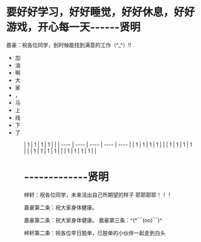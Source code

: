 
<h1>要好好学习，好好睡觉，好好休息，好好游戏，开心每一天------贤明</h1>
嘉豪：祝各位同学，到时候能找到满意的工作（^_^）!!
<ul>
<li>加</li>
<li>油</li>
<li>啊</li>
<li>大</li>
<li>家</li>
<li>，</li>
<li>马</li>
<li>上</li>
<li>线</li>
<li>下</li>
<li>了</li>
<ul>
| 1    | 1    | 1    | 1    |      |
| ---- | ---- | ---- | ---- | ---- |
| 1    | 1    | 1    | 1    |      |
| 1    | 1    | 1    | 1    |      |
| 1    | 1    | 1    | 1    |      |
| 1    | 1    | 1    | 1    |      |

# -------------贤明

梓轩：祝各位同学，未来活出自己所期望的样子 耶耶耶耶！！！

嘉豪第二条：祝大家身体健康。

嘉豪第二条：祝大家身体健康。
嘉豪第三条：^(*￣(oo)￣)^

梓轩第二条：祝各位早日脱单，已脱单的小伙伴一起走到白头